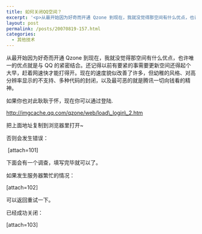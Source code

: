 ```yaml
---
title: 如何关闭QQ空间？
excerpt: '<p>从最开始因为好奇而开通 Qzone 到现在，我就没觉得那空间有什么优点，也许唯一的优点就是与 QQ 的紧密结合。还记得以前有要紧的事需要更新空间还得起个大早，赶着网速快才能打得开。现在的速度貌似改善了许多，但幼稚的风格、对高分辨率显示的不支持、多种代码的封闭，以及最可恶的就是腾讯一切向钱看的精神。</p>'
layout: post
permalink: /posts/20070819-157.html
categories:
  - 其他技术
---
```

从最开始因为好奇而开通 Qzone 到现在，我就没觉得那空间有什么优点，也许唯一的优点就是与 QQ 的紧密结合。还记得以前有要紧的事需要更新空间还得起个大早，赶着网速快才能打得开。现在的速度貌似改善了许多，但幼稚的风格、对高分辨率显示的不支持、多种代码的封闭，以及最可恶的就是腾讯一切向钱看的精神。

如果你也对此耿耿于怀，现在你可以通过登陆.

http://imgcache.qq.com/qzone/web/load\_login\_2.htm

把上面地址复制到浏览器里打开~

否则会发生错误：

&nbsp;[attach=101]

下面会有一个调查，填写完毕就可以了。

如果发生服务器繁忙的情况：

[attach=102]

可以返回重试一下。

已经成功关闭：

[attach=103]

&nbsp;